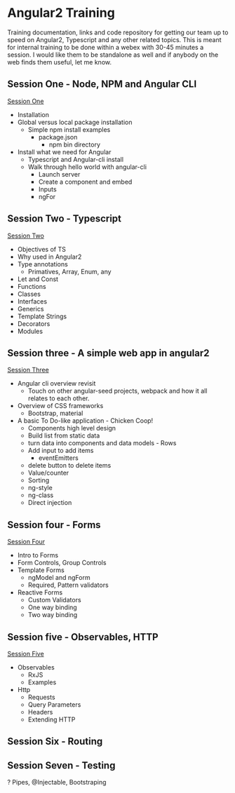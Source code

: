# Angular2 Training

Training documentation, links and code repository for getting our team up to speed on Angular2, Typescript and any other related topics.
This is meant for internal training to be done within a webex with 30-45 minutes a session.  I would like them to be standalone as well
and if anybody on the web finds them useful, let me know. 

## Session One - Node, NPM and Angular CLI

[Session One](session-one/readme.md)

+ Installation
+ Global versus local package installation
  + Simple npm install examples
    + package.json
	  + npm bin directory
+ Install what we need for Angular
  + Typescript and Angular-cli install
  + Walk through hello world with angular-cli
	+ Launch server
	+ Create a component and embed
	+ Inputs
	+ ngFor

## Session Two - Typescript

[Session Two](session-two/readme.md)

+ Objectives of TS
+ Why used in Angular2
+ Type annotations
  * Primatives, Array, Enum, any
+ Let and Const
+ Functions
+ Classes
+ Interfaces
+ Generics
+ Template Strings
+ Decorators
+ Modules 


## Session three - A simple web app in angular2

[Session Three](session-three/readme.md)

+ Angular cli overview revisit
  + Touch on other angular-seed projects, webpack and how it all relates to each other.
+ Overview of CSS frameworks
  + Bootstrap, material
+ A basic To Do-like application - Chicken Coop!
  + Components high level design
  + Build list from static data
  + turn data into components and data models - Rows
  + Add input to add items
    + eventEmitters
  + delete button to delete items
  + Value/counter
  + Sorting
  + ng-style
  + ng-class
  + Direct injection 
  
## Session four - Forms

[Session Four](session-four/readme.md)

+ Intro to Forms
+ Form Controls, Group Controls
+ Template Forms
  + ngModel and ngForm
  + Required, Pattern validators
+ Reactive Forms
  + Custom Validators
  + One way binding
  + Two way binding

## Session five - Observables, HTTP

[Session Five](session-five/readme.md)

+ Observables
   + RxJS
   + Examples
+ Http
  + Requests
  + Query Parameters
  + Headers
  + Extending HTTP


## Session Six - Routing

## Session Seven - Testing
 

 

? Pipes, @Injectable, Bootstraping